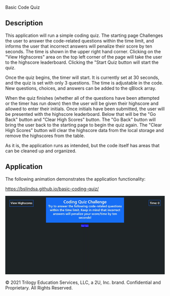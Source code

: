 Basic Code Quiz

## Description

This application will run a simple coding quiz. The starting page Challenges the user to answer the code-related questions within the time limit, and informs the user that incorrect answers will penalize their score by ten seconds. The time is shown in the upper right hand corner. Clicking on the "View Highscores" area on the top left corner of the page will take the user to the highscore leaderboard. Clicking the "Start Quiz button will start the quiz.

Once the quiz begins, the timer will start. It is currently set at 30 seconds, and the quiz is set with only 3 questions. The time is adjustable in the code. New questions, choices, and answers can be added to the qBlock array.

When the quiz finishes (whether all of the questions have been attempted or the timer has run down) then the user will be given their highscore and allowed to enter their initials. Once initials have been submitted, the user will be presented with the highscore leaderboard. Below that will be the "Go Back" button and "Clear High Scores" button. The "Go Back" button will bring the user back to the starting page to begin the quiz again. The "Clear High Scores" button will clear the highscore data from the local storage and remove the highscores from the table.

As it is, the application runs as intended, but the code itself has areas that can be cleaned up and organized. 


## Application

The following animation demonstrates the application functionality:

https://bslindsa.github.io/basic-coding-quiz/



![A user clicks through an interactive coding quiz, then enters initials to save the high score before resetting and starting over.](./assets/images/code-quiz.gif)


© 2021 Trilogy Education Services, LLC, a 2U, Inc. brand. Confidential and Proprietary. All Rights Reserved.
